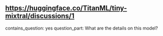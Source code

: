 ## https://huggingface.co/TitanML/tiny-mixtral/discussions/1

contains_question: yes
question_part: What are the details on this model?